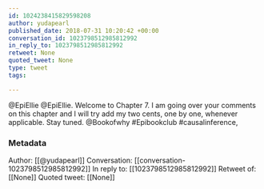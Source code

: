 ```yaml
---
id: 1024238415829598208
author: yudapearl
published_date: 2018-07-31 10:20:42 +00:00
conversation_id: 1023798512985812992
in_reply_to: 1023798512985812992
retweet: None
quoted_tweet: None
type: tweet
tags:

---
```


@EpiEllie @EpiEllie. Welcome to Chapter 7. I am going over your comments on this chapter and I will try add my two cents, one by one, whenever applicable.  Stay tuned. @Bookofwhy #Epibookclub #causalinference,

### Metadata

Author: [[@yudapearl]]
Conversation: [[conversation-1023798512985812992]]
In reply to: [[1023798512985812992]]
Retweet of: [[None]]
Quoted tweet: [[None]]

